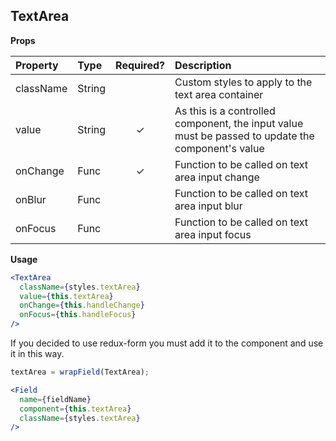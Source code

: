 ## TextArea

**Props**

| Property | Type | Required? | Description |
|:---|:---|:---:|:---|
| className | String | | Custom styles to apply to the text area container |
| value | String | ✓ | As this is a controlled component, the input value must be passed to update the component's value |
| onChange | Func | ✓ | Function to be called on text area input change |
| onBlur | Func | | Function to be called on text area input blur |
| onFocus | Func | | Function to be called on text area input focus |

**Usage**

```jsx
<TextArea
  className={styles.textArea}
  value={this.textArea}
  onChange={this.handleChange}
  onFocus={this.handleFocus}
/>
```

If you decided to use redux-form you must add it to the component and use it in this way.

```jsx
textArea = wrapField(TextArea);

<Field
  name={fieldName}
  component={this.textArea}
  className={styles.textArea}
/>
```
